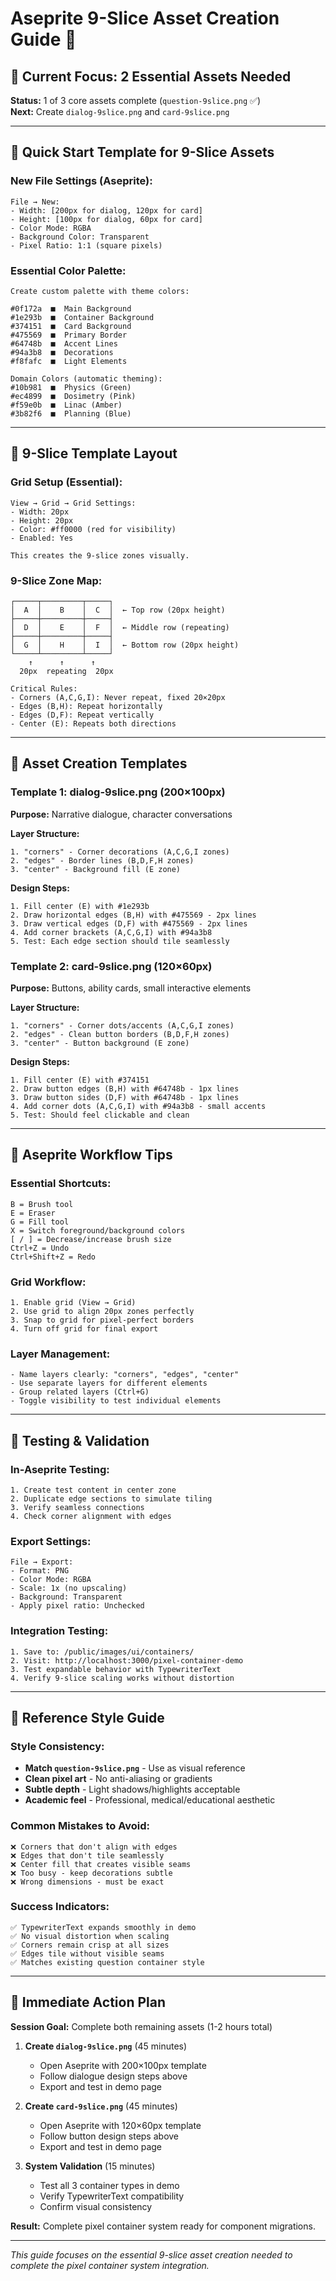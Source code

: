 # Aseprite 9-Slice Asset Creation Guide 🎨

## 🎯 Current Focus: 2 Essential Assets Needed

**Status:** 1 of 3 core assets complete (`question-9slice.png` ✅)  
**Next:** Create `dialog-9slice.png` and `card-9slice.png`

---

## 🚀 Quick Start Template for 9-Slice Assets

### New File Settings (Aseprite):
```
File → New:
- Width: [200px for dialog, 120px for card]  
- Height: [100px for dialog, 60px for card]
- Color Mode: RGBA
- Background Color: Transparent
- Pixel Ratio: 1:1 (square pixels)
```

### Essential Color Palette:
```
Create custom palette with theme colors:

#0f172a  ■  Main Background
#1e293b  ■  Container Background  
#374151  ■  Card Background
#475569  ■  Primary Border
#64748b  ■  Accent Lines
#94a3b8  ■  Decorations
#f8fafc  ■  Light Elements

Domain Colors (automatic theming):
#10b981  ■  Physics (Green) 
#ec4899  ■  Dosimetry (Pink)
#f59e0b  ■  Linac (Amber)
#3b82f6  ■  Planning (Blue)
```

---

## 📐 9-Slice Template Layout

### Grid Setup (Essential):
```
View → Grid → Grid Settings:
- Width: 20px
- Height: 20px  
- Color: #ff0000 (red for visibility)
- Enabled: Yes

This creates the 9-slice zones visually.
```

### 9-Slice Zone Map:
```
┌─────┬─────────┬─────┐
│  A  │    B    │  C  │  ← Top row (20px height)
├─────┼─────────┼─────┤
│  D  │    E    │  F  │  ← Middle row (repeating)
├─────┼─────────┼─────┤
│  G  │    H    │  I  │  ← Bottom row (20px height)
└─────┴─────────┴─────┘
    ↑      ↑      ↑
  20px  repeating  20px

Critical Rules:
- Corners (A,C,G,I): Never repeat, fixed 20×20px
- Edges (B,H): Repeat horizontally 
- Edges (D,F): Repeat vertically
- Center (E): Repeats both directions
```

---

## 🎨 Asset Creation Templates

### Template 1: dialog-9slice.png (200×100px)

**Purpose:** Narrative dialogue, character conversations

**Layer Structure:**
```
1. "corners" - Corner decorations (A,C,G,I zones)
2. "edges" - Border lines (B,D,F,H zones)  
3. "center" - Background fill (E zone)
```

**Design Steps:**
```
1. Fill center (E) with #1e293b
2. Draw horizontal edges (B,H) with #475569 - 2px lines
3. Draw vertical edges (D,F) with #475569 - 2px lines  
4. Add corner brackets (A,C,G,I) with #94a3b8
5. Test: Each edge section should tile seamlessly
```

### Template 2: card-9slice.png (120×60px)

**Purpose:** Buttons, ability cards, small interactive elements

**Layer Structure:**
```
1. "corners" - Corner dots/accents (A,C,G,I zones)
2. "edges" - Clean button borders (B,D,F,H zones)
3. "center" - Button background (E zone)
```

**Design Steps:**
```
1. Fill center (E) with #374151
2. Draw button edges (B,H) with #64748b - 1px lines
3. Draw button sides (D,F) with #64748b - 1px lines
4. Add corner dots (A,C,G,I) with #94a3b8 - small accents
5. Test: Should feel clickable and clean
```

---

## 🔧 Aseprite Workflow Tips

### Essential Shortcuts:
```
B = Brush tool
E = Eraser  
G = Fill tool
X = Switch foreground/background colors
[ / ] = Decrease/increase brush size
Ctrl+Z = Undo
Ctrl+Shift+Z = Redo
```

### Grid Workflow:
```
1. Enable grid (View → Grid)
2. Use grid to align 20px zones perfectly
3. Snap to grid for pixel-perfect borders
4. Turn off grid for final export
```

### Layer Management:
```
- Name layers clearly: "corners", "edges", "center"
- Use separate layers for different elements
- Group related layers (Ctrl+G)
- Toggle visibility to test individual elements
```

---

## 🧪 Testing & Validation

### In-Aseprite Testing:
```
1. Create test content in center zone
2. Duplicate edge sections to simulate tiling
3. Verify seamless connections
4. Check corner alignment with edges
```

### Export Settings:
```
File → Export:
- Format: PNG
- Color Mode: RGBA  
- Scale: 1x (no upscaling)
- Background: Transparent
- Apply pixel ratio: Unchecked
```

### Integration Testing:
```
1. Save to: /public/images/ui/containers/
2. Visit: http://localhost:3000/pixel-container-demo
3. Test expandable behavior with TypewriterText
4. Verify 9-slice scaling works without distortion
```

---

## 🎯 Reference Style Guide

### Style Consistency:
- **Match `question-9slice.png`** - Use as visual reference
- **Clean pixel art** - No anti-aliasing or gradients
- **Subtle depth** - Light shadows/highlights acceptable
- **Academic feel** - Professional, medical/educational aesthetic

### Common Mistakes to Avoid:
```
❌ Corners that don't align with edges
❌ Edges that don't tile seamlessly  
❌ Center fill that creates visible seams
❌ Too busy - keep decorations subtle
❌ Wrong dimensions - must be exact
```

### Success Indicators:
```
✅ TypewriterText expands smoothly in demo
✅ No visual distortion when scaling
✅ Corners remain crisp at all sizes
✅ Edges tile without visible seams
✅ Matches existing question container style
```

---

## 🚀 Immediate Action Plan

**Session Goal:** Complete both remaining assets (1-2 hours total)

1. **Create `dialog-9slice.png`** (45 minutes)
   - Open Aseprite with 200×100px template
   - Follow dialogue design steps above
   - Export and test in demo page

2. **Create `card-9slice.png`** (45 minutes)  
   - Open Aseprite with 120×60px template
   - Follow button design steps above
   - Export and test in demo page

3. **System Validation** (15 minutes)
   - Test all 3 container types in demo
   - Verify TypewriterText compatibility
   - Confirm visual consistency

**Result:** Complete pixel container system ready for component migrations.

---

*This guide focuses on the essential 9-slice asset creation needed to complete the pixel container system integration.* 
